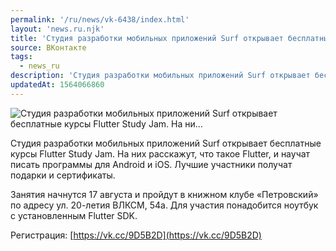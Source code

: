 ```yaml
---
permalink: '/ru/news/vk-6438/index.html'
layout: 'news.ru.njk'
title: 'Студия разработки мобильных приложений Surf открывает бесплатные курсы Flutter Study Jam. На ни'
source: ВКонтакте
tags:
  - news_ru
description: 'Студия разработки мобильных приложений Surf открывает бесплатные курсы Flutter Study Jam. На ни…'
updatedAt: 1564066860
---
```

![Студия разработки мобильных приложений Surf открывает бесплатные курсы Flutter Study Jam. На ни…](https://sun9-57.userapi.com/impf/c850616/v850616942/1720e4/y2EC5x6yOD0.jpg?size=1280x853&quality=96&proxy=1&sign=d92a79f788e0091fce5479470bce0b8e&c_uniq_tag=lwqHoSRfVXBcytA-x9tqGukHw439BUcXvO3iTZO89N0&type=album)

Студия разработки мобильных приложений Surf открывает бесплатные курсы Flutter Study Jam. На них расскажут, что такое Flutter, и научат писать программы для Android и iOS. Лучшие участники получат подарки и сертификаты.

Занятия начнутся 17 августа и пройдут в книжном клубе «Петровский» по адресу ул. 20-летия ВЛКСМ, 54а. Для участия понадобится ноутбук с установленным Flutter SDK.

Регистрация: [https://vk.cc/9D5B2D](https://vk.cc/9D5B2D)
